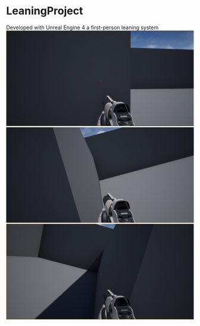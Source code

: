# LeaningProject

Developed with Unreal Engine 4 a first-person leaning system
![Screenshot](https://github.com/GiammarcoLucchetti1993/LeaningFirst-PersonUE4/blob/master/Leaning/idle.PNG)
![LeaningRight](https://github.com/GiammarcoLucchetti1993/LeaningFirst-PersonUE4/blob/master/Leaning/LeaningRight.PNG)
![LeaningLeft](https://github.com/GiammarcoLucchetti1993/LeaningFirst-PersonUE4/blob/master/Leaning/LeaningLeft.PNG)
